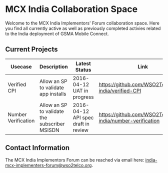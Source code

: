 # MCX India Collaboration Space

Welcome to the MCX India Implementors' Forum collaboration space. Here you
find all currently active as well as previously completed activies 
related to the India deployment of GSMA Mobile Connect.

## Current Projects

Usecase | Description | Latest Status | Link
--- | --- | --- | ---
Verified CPI | Allow an SP to validate app installs | 2016-04-12 UAT in progress | https://github.com/WSO2Telco/mcx-india/verified-CPI
Number Verification | Allow an SP to validate the subscriber MSISDN | 2016-04-12 API spec draft in review | https://github.com/WSO2Telco/mcx-india/number-verification

## Contact Information

The MCX India Implementors Forum can be reached via email here: india-mcx-implementers-forum@wso2telco.org.

